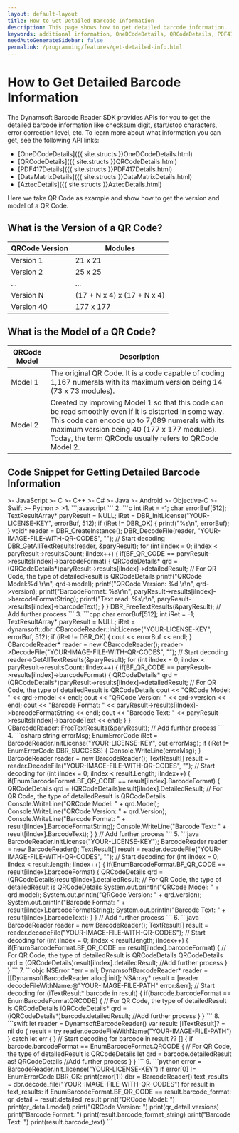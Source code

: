```yaml
---
layout: default-layout
title: How to Get Detailed Barcode Information
description: This page shows how to get detailed barcode information.
keywords: additional information, OneDCodeDetails, QRCodeDetails, PDF417Details, DataMatrixDetails, AztecDetails
needAutoGenerateSidebar: false
permalink: /programming/features/get-detailed-info.html
---
```



# How to Get Detailed Barcode Information

The Dynamsoft Barcode Reader SDK provides APIs for you to get the detailed barcode information like checksum digit, start/stop characters, error correction level, etc. To learn more about what information you can get, see the following API links:

- [OneDCodeDetails]({{ site.structs }}OneDCodeDetails.html)
- [QRCodeDetails]({{ site.structs }}QRCodeDetails.html)
- [PDF417Details]({{ site.structs }}PDF417Details.html)
- [DataMatrixDetails]({{ site.structs }}DataMatrixDetails.html)
- [AztecDetails]({{ site.structs }}AztecDetails.html)

Here we take QR Code as example and show how to get the version and model of a QR Code.

## What is the Version of a QR Code?

| QRCode Version | Modules |
|----------------|---------|
| Version 1 | 21 x 21 |
| Version 2 | 25 x 25 |
| ... | ... |
| Version N | (17 + N x 4) x (17 + N x 4) |
| Version 40 | 177 x 177 |

## What is the Model of a QR Code?

| QRCode Model | Description |
|--------------|---------|
| Model 1 | The original QR Code. It is a code capable of coding 1,167 numerals with its maximum version being 14 (73 x 73 modules). |
| Model 2 | Created by improving Model 1 so that this code can be read smoothly even if it is distorted in some way. This code can encode up to 7,089 numerals with its maximum version being 40 (177 x 177 modules). Today, the term QRCode usually refers to QRCode Model 2. |

## Code Snippet for Getting Detailed Barcode Information

<div class="sample-code-prefix"></div>
>- JavaScript
>- C
>- C++
>- C#
>- Java
>- Android
>- Objective-C
>- Swift
>- Python
>
>1. 
```javascript
```
2. 
```c
int iRet = -1;
char errorBuf[512];
TextResultArray* paryResult = NULL;
iRet = DBR_InitLicense("YOUR-LICENSE-KEY", errorBuf, 512);
if (iRet != DBR_OK)
{
    printf("%s\n", errorBuf);
}
void* reader = DBR_CreateInstance();
DBR_DecodeFile(reader, "YOUR-IMAGE-FILE-WITH-QR-CODES", ""); // Start decoding
DBR_GetAllTextResults(reader, &paryResult);
for (int iIndex = 0; iIndex < paryResult->resultsCount; iIndex++)
{
    if(BF_QR_CODE == paryResult->results[iIndex]->barcodeFormat)
    {
        QRCodeDetails* qrd = (QRCodeDetails*)paryResult->results[iIndex]->detailedResult; // For QR Code, the type of detailedResult is QRCodeDetails
        printf("QRCode Model:%d \r\n", qrd->model);
        printf("QRCode Version: %d \r\n", qrd->version);
        printf("BarcodeFormat: %s\r\n", paryResult->results[iIndex]->barcodeFormatString);
        printf("Text read: %s\r\n", paryResult->results[iIndex]->barcodeText);
    }
}
DBR_FreeTextResults(&paryResult);
// Add further process
```
3. 
```cpp
char errorBuf[512];
int iRet = -1;
TextResultArray* paryResult = NULL;
iRet = dynamsoft::dbr::CBarcodeReader::InitLicense("YOUR-LICENSE-KEY", errorBuf, 512);
if (iRet != DBR_OK)
{
    cout << errorBuf << endl;
}
CBarcodeReader* reader = new CBarcodeReader();
reader->DecodeFile("YOUR-IMAGE-FILE-WITH-QR-CODES", ""); // Start decoding
reader->GetAllTextResults(&paryResult);
for (int iIndex = 0; iIndex < paryResult->resultsCount; iIndex++)
{
    if(BF_QR_CODE == paryResult->results[iIndex]->barcodeFormat)
    {
        QRCodeDetails* qrd = (QRCodeDetails*)paryResult->results[iIndex]->detailedResult; // For QR Code, the type of detailedResult is QRCodeDetails
        cout << "QRCode Model: " << qrd->model << endl;
        cout << "QRCode Version: " << qrd->version << endl;
        cout << "Barcode Format: " << paryResult->results[iIndex]->barcodeFormatString << endl;
        cout << "Barcode Text: " << paryResult->results[iIndex]->barcodeText << endl;
    }
}
CBarcodeReader::FreeTextResults(&paryResult);
// Add further process
```
4. 
```csharp
string errorMsg;
EnumErrorCode iRet = BarcodeReader.InitLicense("YOUR-LICENSE-KEY", out errorMsg);
if (iRet != EnumErrorCode.DBR_SUCCESS)
{
    Console.WriteLine(errorMsg);
}
BarcodeReader reader = new BarcodeReader();
TextResult[] result = reader.DecodeFile("YOUR-IMAGE-FILE-WITH-QR-CODES", ""); // Start decoding
for (int iIndex = 0; iIndex < result.Length; iIndex++)
{
    if(EnumBarcodeFormat.BF_QR_CODE == result[iIndex].BarcodeFormat)
    {
        QRCodeDetails qrd = (QRCodeDetails)result[iIndex].DetailedResult; // For QR Code, the type of detailedResult is QRCodeDetails
        Console.WriteLine("QRCode Model: " + qrd.Model);
        Console.WriteLine("QRCode Version: " + qrd.Version);
        Console.WriteLine("Barcode Format: " + result[iIndex].BarcodeFormatString);
        Console.WriteLine("Barcode Text: " + result[iIndex].BarcodeText);
    }
}
// Add further process
```
5. 
```java
BarcodeReader.initLicense("YOUR-LICENSE-KEY");
BarcodeReader reader = new BarcodeReader();
TextResult[] result = reader.decodeFile("YOUR-IMAGE-FILE-WITH-QR-CODES", ""); // Start decoding
for (int iIndex = 0; iIndex < result.length; iIndex++)
{
    if(EnumBarcodeFormat.BF_QR_CODE == result[iIndex].barcodeFormat)
    {
        QRCodeDetails qrd = (QRCodeDetails)result[iIndex].detailedResult; // For QR Code, the type of detailedResult is QRCodeDetails
        System.out.println("QRCode Model: " + qrd.model);
        System.out.println("QRCode Version: " + qrd.version);
        System.out.println("Barcode Format: " + result[iIndex].barcodeFormatString);
        System.out.println("Barcode Text: " + result[iIndex].barcodeText);
    }
}
// Add further process
```
6. 
```java
BarcodeReader reader = new BarcodeReader();
TextResult[] result = reader.decodeFile("YOUR-IMAGE-FILE-WITH-QR-CODES"); // Start decoding
for (int iIndex = 0; iIndex < result.length; iIndex++)
{
    if(EnumBarcodeFormat.BF_QR_CODE == result[iIndex].barcodeFormat)
    {
        // For QR Code, the type of detailedResult is QRCodeDetails
        QRCodeDetails qrd = (QRCodeDetails)result[iIndex].detailedResult;
        //Add further process
    }
}
```
7. 
```objc
NSError *err = nil;
DynamsoftBarcodeReader* reader = [[DynamsoftBarcodeReader alloc] init];
NSArray<iTextResult*>* result = [reader decodeFileWithName:@"YOUR-IMAGE-FILE-PATH" error:&err]; // Start decoding
for (iTextResult* barcode in result)
{
    if(barcode.barcodeFormat == EnumBarcodeFormatQRCODE)
    {
        // For QR Code, the type of detailedResult is QRCodeDetails
        iQRCodeDetails* qrd = (iQRCodeDetails*)barcode.detailedResult;
        //Add further process
    }
}
```
8. 
```swift
let reader = DynamsoftBarcodeReader()
var result: [iTextResult]? = nil
do {
    result = try reader.decodeFileWithName("YOUR-IMAGE-FILE-PATH")
} catch let err {
} // Start decoding
for barcode in result ?? [] {
    if barcode.barcodeFormat == EnumBarcodeFormat.QRCODE {
        // For QR Code, the type of detailedResult is QRCodeDetails
        let qrd = barcode.detailedResult as! QRCodeDetails
        //Add further process
    }
}
```
9. 
```python
error = BarcodeReader.init_license("YOUR-LICENSE-KEY")
if error[0] != EnumErrorCode.DBR_OK:
    print(error[1])
dbr = BarcodeReader()
text_results = dbr.decode_file("YOUR-IMAGE-FILE-WITH-QR-CODES")
for result in text_results:
    if EnumBarcodeFormat.BF_QR_CODE == result.barcode_format:
        qr_detail = result.detailed_result
        print("QRCode Model: ")
        print(qr_detail.model)
        print("QRCode Version: ")
        print(qr_detail.versions)
        print("Barcode Format: ")
        print(result.barcode_format_string)
        print("Barcode Text: ")
        print(result.barcode_text)
```
